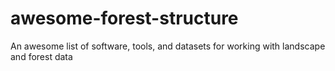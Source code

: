 # awesome-forest-structure
An awesome list of software, tools, and datasets for working with landscape and forest data
